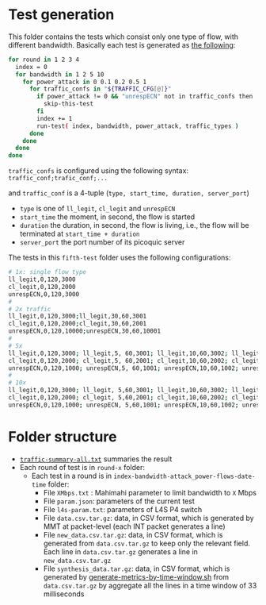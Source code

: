 # Test generation

This folder contains the tests which consist only one type of flow, with different bandwidth. Basically each test is generated as [the following](https://github.com/mosaico-anr/p4-int-l4s/blob/main/testbed/measure-quic/fifth-test/run-test-campaign.sh):

```bash
for round in 1 2 3 4
  index = 0
  for bandwidth in 1 2 5 10
    for power_attack in 0 0.1 0.2 0.5 1
      for traffic_confs in "${TRAFFIC_CFG[@]}"
        if power_attack != 0 && "unrespECN" not in traffic_confs then
          skip-this-test
        fi
        index += 1
        run-test( index, bandwidth, power_attack, traffic_types )
      done
    done
  done
done
```

`traffic_confs` is configured using the following syntax: 
  `traffic_conf;trafic_conf;...`
  
and `traffic_conf` is a 4-tuple (`type, start_time, duration, server_port`)
- `type` is one of `ll_legit`, `cl_legit` and `unrespECN`
- `start_time` the moment, in second, the flow is started
- `duration` the duration, in second, the flow is living, i.e., the flow will be terminated at `start_time + duration`
- `server_port` the port number of its picoquic server


The tests in this `fifth-test` folder uses the following configurations:

```bash
# 1x: single flow type
ll_legit,0,120,3000
cl_legit,0,120,2000
unrespECN,0,120,3000
#
# 2x traffic
ll_legit,0,120,3000;ll_legit,30,60,3001
cl_legit,0,120,2000;cl_legit,30,60,2001
unrespECN,0,120,10000;unrespECN,30,60,10001
#
# 5x
ll_legit,0,120,3000; ll_legit,5, 60,3001; ll_legit,10,60,3002; ll_legit,15,60,3003; ll_legit,20,60,3004
cl_legit,0,120,2000; cl_legit,5, 60,2001; cl_legit,10,60,2002; cl_legit,15,60,2003; cl_legit,20,60,2004
unrespECN,0,120,1000; unrespECN,5, 60,1001; unrespECN,10,60,1002; unrespECN,15,60,1003; unrespECN,20,60,1004
#
# 10x
ll_legit,0,120,3000; ll_legit, 5,60,3001; ll_legit,10,60,3002; ll_legit,15,60,3003; ll_legit,20,60,3004; ll_legit,25,60,3005; ll_legit,30,60,3006; ll_legit,35,60,3007; ll_legit,40,60,3008; ll_legit,45,60,3009
cl_legit,0,120,2000; cl_legit, 5,60,2001; cl_legit,10,60,2002; cl_legit,15,60,2003; cl_legit,20,60,2004; cl_legit,25,60,2005; cl_legit,30,60,2006; cl_legit,35,60,2007; cl_legit,40,60,2008; cl_legit,45,60,2009
unrespECN,0,120,1000; unrespECN, 5,60,1001; unrespECN,10,60,1002; unrespECN,15,60,1003; unrespECN,20,60,1004; unrespECN,25,60,1005; unrespECN,30,60,1006; unrespECN,35,60,1007; unrespECN,40,60,1008; unrespECN,45,60,1009
```

# Folder structure

- [`traffic-summary-all.txt`](https://github.com/mosaico-anr/p4-int-l4s/blob/main/testbed/measure-quic/fifth-test/traffic-summary-all.txt) summaries the result
- Each round of test is in `round-x` folder:
   - Each test in a round is in `index-bandwidth-attack_power-flows-date-time` folder:
      - File `XMbps.txt` : Mahimahi parameter to limit bandwidth to `X` Mbps
      - File `param.json`: parameters of the current test
      - File `l4s-param.txt`: parameters of L4S P4 switch
      - File `data.csv.tar.gz`: data, in CSV format, which is generated by MMT at packet-level (each INT packet generates a line)
      - File `new_data.csv.tar.gz`: data, in CSV format, which is generated from `data.csv.tar.gz` to keep only the relevant field. Each line in `data.csv.tar.gz` generates a line in `new_data.csv.tar.gz`
      - File `synthesis_data.tar.gz`: data, in CSV format, which is generated by [generate-metrics-by-time-window.sh](https://github.com/mosaico-anr/p4-int-l4s/blob/main/testbed/measure-quic/fifth-test/generate-metrics-by-time-window.sh) from `data.csv.tar.gz` by aggregate all the lines in a time window of 33 milliseconds
